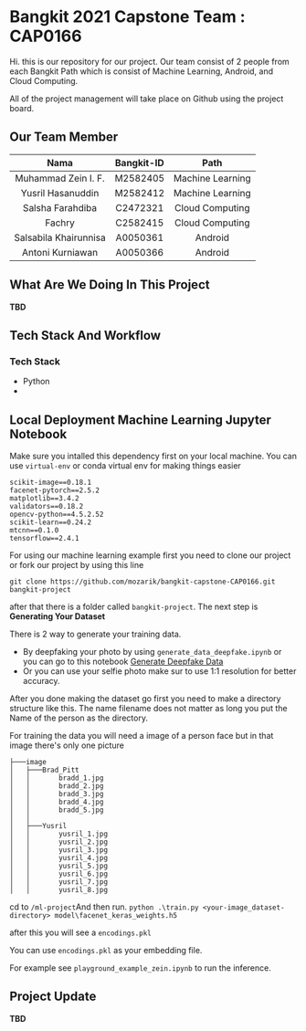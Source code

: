 
# Bangkit 2021 Capstone Team : CAP0166

Hi. this is our repository for our project. Our team consist of 2 people from each Bangkit Path which is consist of Machine Learning, Android, and Cloud Computing.


All of the project management will take place on Github using the project board. 

## Our Team Member 

|          Nama         | Bangkit-ID |       Path       |
|:---------------------:|:----------:|:----------------:|
|  Muhammad Zein I. F.  |  M2582405  | Machine Learning |
|   Yusril Hasanuddin   |  M2582412  | Machine Learning |
|    Salsha Farahdiba   |  C2472321  |  Cloud Computing |
|         Fachry        |  C2582415  |  Cloud Computing |
| Salsabila Khairunnisa |  A0050361  |      Android     |
|    Antoni Kurniawan   |  A0050366  |      Android     |

## What Are We Doing In This Project
**TBD**




## Tech Stack And Workflow

### Tech Stack
- Python
- 

## Local Deployment Machine Learning Jupyter Notebook
Make sure you intalled this dependency first on your local machine. You can use `virtual-env` or conda virtual env for making things easier
```text
scikit-image==0.18.1
facenet-pytorch==2.5.2
matplotlib==3.4.2
validators==0.18.2
opencv-python==4.5.2.52
scikit-learn==0.24.2
mtcnn==0.1.0
tensorflow==2.4.1
```

For using our machine learning example first you need to clone our project or fork our project by using this line 

`git clone https://github.com/mozarik/bangkit-capstone-CAP0166.git bangkit-project`

after that there is a folder called `bangkit-project`. The next step is **Generating Your Dataset**

There is 2 way to generate your training data.

- By deepfaking your photo by using `generate_data_deepfake.ipynb` or you can go to this notebook [Generate Deepfake Data](https://colab.research.google.com/drive/1d0Y9WYcXktoE4zcR9TwByjWIJg1L31LX?usp=sharing) 
- Or you can use your selfie photo make sur to use 1:1 resolution for better accuracy. 

After you done making the dataset go first you need to make a directory structure like this. The name filename does not matter as long you put the Name of the person as the directory.

For training the data you will need a image of a person face but in that image there's only one picture  
```
├───image
│   ├───Brad_Pitt
│   │       bradd_1.jpg
│   │       bradd_2.jpg
│   │       bradd_3.jpg
│   │       bradd_4.jpg
│   │       bradd_5.jpg
│   │
│   ├───Yusril
│   │       yusril_1.jpg
│   │       yusril_2.jpg
│   │       yusril_3.jpg
│   │       yusril_4.jpg
│   │       yusril_5.jpg
│   │       yusril_6.jpg
│   │       yusril_7.jpg
│   │       yusril_8.jpg
``` 
cd to `/ml-project`And then run.  `python .\train.py <your-image_dataset-directory> model\facenet_keras_weights.h5`

after this you will see a  `encodings.pkl`

You can use `encodings.pkl` as your embedding file. 

For example see `playground_example_zein.ipynb` to run the inference. 


## Project Update

**TBD** 
